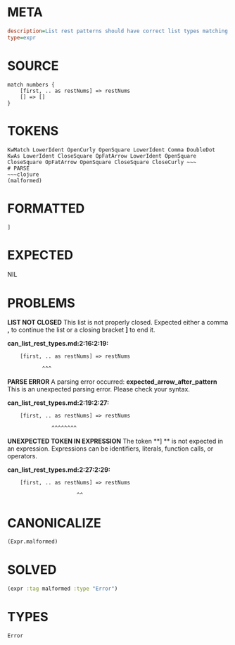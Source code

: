 # META
~~~ini
description=List rest patterns should have correct list types matching element types
type=expr
~~~
# SOURCE
~~~roc
match numbers {
    [first, .. as restNums] => restNums
    [] => []
}
~~~
# TOKENS
~~~text
KwMatch LowerIdent OpenCurly OpenSquare LowerIdent Comma DoubleDot KwAs LowerIdent CloseSquare OpFatArrow LowerIdent OpenSquare CloseSquare OpFatArrow OpenSquare CloseSquare CloseCurly ~~~
# PARSE
~~~clojure
(malformed)
~~~
# FORMATTED
~~~roc
] 
~~~
# EXPECTED
NIL
# PROBLEMS
**LIST NOT CLOSED**
This list is not properly closed.
Expected either a comma **,** to continue the list or a closing bracket **]** to end it.

**can_list_rest_types.md:2:16:2:19:**
```roc
    [first, .. as restNums] => restNums
```
               ^^^


**PARSE ERROR**
A parsing error occurred: **expected_arrow_after_pattern**
This is an unexpected parsing error. Please check your syntax.

**can_list_rest_types.md:2:19:2:27:**
```roc
    [first, .. as restNums] => restNums
```
                  ^^^^^^^^


**UNEXPECTED TOKEN IN EXPRESSION**
The token **] ** is not expected in an expression.
Expressions can be identifiers, literals, function calls, or operators.

**can_list_rest_types.md:2:27:2:29:**
```roc
    [first, .. as restNums] => restNums
```
                          ^^


# CANONICALIZE
~~~clojure
(Expr.malformed)
~~~
# SOLVED
~~~clojure
(expr :tag malformed :type "Error")
~~~
# TYPES
~~~roc
Error
~~~
